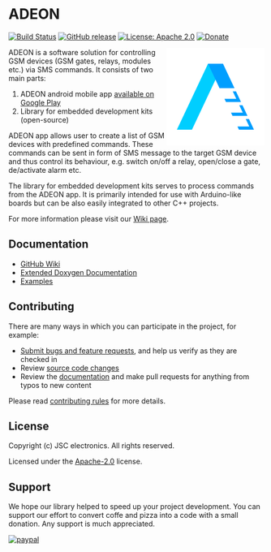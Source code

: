 # ADEON
[![Build Status](https://travis-ci.com/JSC-electronics/Adeon.svg?branch=master)](https://travis-ci.com/JSC-electronics/Adeon)
[![GitHub release](https://img.shields.io/github/release/JSC-electronics/ObjectButton.svg?maxAge=3600)](https://github.com/JSC-electronics/Adeon/releases)
[![License: Apache 2.0](https://img.shields.io/badge/license-Apache--2.0-green.svg)](https://github.com/JSC-electronics/Adeon/blob/master/LICENSE)
[![Donate](https://img.shields.io/badge/donate-PayPal-blueviolet.svg)](https://www.paypal.com/cgi-bin/webscr?cmd=_s-xclick&hosted_button_id=SESX9ABM7V8KA&source=url)

<img align="right" src="images\adeon-logo-192x192.png">

ADEON is a software solution for controlling GSM devices (GSM gates, relays, modules etc.) via SMS commands. It consists of two main parts:

1. ADEON android mobile app [available on Google Play](https://play.google.com/store/apps/details?id=cz.jscelectronics.adeon)
2. Library for embedded development kits (open-source)

ADEON app allows user to create a list of GSM devices with predefined commands. These commands can be sent in form of SMS message to the target GSM device and thus control its behaviour, e.g. switch on/off a relay, open/close a gate, de/activate alarm etc.

The library for embedded development kits serves to process commands from the ADEON app. It is primarily intended for use with Arduino-like boards but can be also easily integrated to other C++ projects.

For more information please visit our [Wiki page](https://github.com/JSC-electronics/adeon/wiki).

## Documentation
- [GitHub Wiki][adeon-wiki]
- [Extended Doxygen Documentation][adeon-doxygen]
- [Examples](examples)

## Contributing
There are many ways in which you can participate in the project, for example:

* [Submit bugs and feature requests](https://github.com/JSC-electronics/Adeon/issues), and help us verify as they are checked in
* Review [source code changes](https://github.com/JSC-electronics/ObjectButton/pulls)
* Review the [documentation](https://github.com/JSC-electronics/Adeon/wiki) and make pull requests for anything from typos to new content

Please read [contributing rules](CONTRIBUTING.md) for more details.

## License

Copyright (c) JSC electronics. All rights reserved.

Licensed under the [Apache-2.0](LICENSE) license.

## Support

We hope our library helped to speed up your project development. You can support our effort to convert coffe and pizza into a code with a small donation. Any support is much appreciated.

[![paypal](https://www.paypalobjects.com/en_US/i/btn/btn_donateCC_LG.gif)](https://www.paypal.com/cgi-bin/webscr?cmd=_s-xclick&hosted_button_id=SESX9ABM7V8KA&source=url)

[//]: # (Used references)
[adeon-wiki]: https://github.com/JSC-electronics/adeon/wiki
[adeon-doxygen]: https://jsc-electronics.github.io/Adeon
